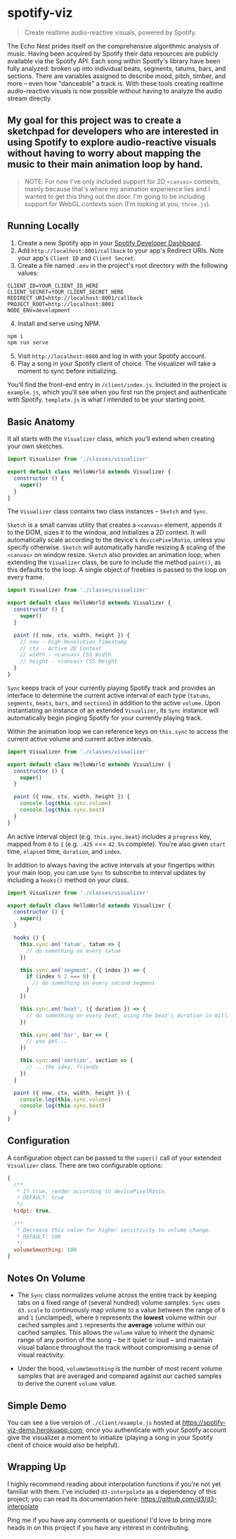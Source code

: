 # spotify-viz
> Create realtime audio-reactive visuals, powered by Spotify.

The Echo Nest prides itself on the comprehensive algorithmic analysis of music. Having been acquired by Spotify their data resources are publicly available via the Spotify API. Each song within Spotify's library have been fully analyzed: broken up into individual beats, segments, tatums, bars, and sections. There are variables assigned to describe mood, pitch, timber, and more – even how "danceable" a track is. With these tools creating realtime audio-reactive visuals is now possible without having to analyze the audio stream directly.

## **My goal for this project was to create a sketchpad for developers who are interested in using Spotify to explore audio-reactive visuals without having to worry about mapping the music to their main animation loop by hand.**

> NOTE:  For now I've only included support for 2D `<canvas>` contexts, mainly because that's where my animation experience lies and I wanted to get this thing out the door. I'm going to be including support for WebGL contexts soon (I'm looking at you, `three.js`). 

## Running Locally
1. Create a new Spotify app in your [Spotify Developer Dashboard](https://developer.spotify.com/dashboard/).
2. Add `http://localhost:8001/callback` to your app's Redirect URIs. Note your app's `Client ID` and `Client Secret`. 
3. Create a file named `.env` in the project's root directory with the following values:

```
CLIENT_ID=YOUR_CLIENT_ID_HERE
CLIENT_SECRET=YOUR_CLIENT_SECRET_HERE
REDIRECT_URI=http://localhost:8001/callback
PROJECT_ROOT=http://localhost:8001
NODE_ENV=development
```
4. Install and serve using NPM.
```bash
npm i
npm run serve
```
5. Visit `http://localhost:8080` and log in with your Spotify account. 
6. Play a song in your Spotify client of choice. The visualizer will take a moment to sync before initializing.

You'll find the front-end entry in `/client/index.js`. Included in the project is `example.js`, which you'll see when you first run the project and authenticate with Spotify. `template.js` is what I intended to be your starting point. 

## Basic Anatomy
It all starts with the `Visualizer` class, which you'll extend when creating your own sketches.

```javascript
import Visualizer from './classes/visualizer'

export default class HelloWorld extends Visualizer {
  constructor () {
    super()
  }
}  
```
The `Visualizer` class contains two class instances – `Sketch` and `Sync`.

`Sketch` is a small canvas utility that creates a `<canvas>` element, appends it to the DOM, sizes it to the window, and initializes a 2D context. It will automatically scale according to the device's `devicePixelRatio`, unless you specify otherwise. `Sketch` will automatically handle resizing & scaling of the `<canvas>` on window resize. `Sketch` also provides an animation loop; when extending the `Visualizer` class, be sure to include the method `paint()`, as this defaults to the loop. A single object of freebies is passed to the loop on every frame.

```javascript
import Visualizer from './classes/visualizer'

export default class HelloWorld extends Visualizer {
  constructor () {
    super()
  }

  paint ({ now, ctx, width, height }) {
    // now - High-Resolution Timestamp
    // ctx - Active 2D Context
    // width - <canvas> CSS Width
    // height - <canvas> CSS Height 
  }
}  
```
`Sync` keeps track of your currently playing Spotify track and provides an interface to determine the current active interval of each type (`tatums`, `segments`, `beats`, `bars`, and `sections`) in addition to the active `volume`. Upon instantiating an instance of an extended `Visualizer`, its `Sync` instance will automatically begin pinging Spotify for your currently playing track.

Within the animation loop we can reference keys on `this.sync` to access the current active volume and current active intervals.

```javascript
import Visualizer from './classes/visualizer'

export default class HelloWorld extends Visualizer {
  constructor () {
    super()
  }

  paint ({ now, ctx, width, height }) {
    console.log(this.sync.volume)
    console.log(this.sync.beat)
  }
}  
```

An active interval object (e.g. `this.sync.beat`) includes a `progress` key, mapped from `0` to `1` (e.g. `.425` === `42.5%` complete). You're also given `start` time, `elapsed` time, `duration`, and `index`. 

In addition to always having the active intervals at your fingertips within your main loop, you can use `Sync` to subscribe to interval updates by including a `hooks()` method on your class.

```javascript
import Visualizer from './classes/visualizer'

export default class HelloWorld extends Visualizer {
  constructor () {
    super()
  }

  hooks () {
    this.sync.on('tatum', tatum => {
      // do something on every tatum
    })

    this.sync.on('segment', ({ index }) => {
      if (index % 2 === 0) {
        // do something on every second segment
      }
    })

    this.sync.on('beat', ({ duration }) => {
      // do something on every beat, using the beat's duration in milliseconds
    })

    this.sync.on('bar', bar => {
      // you get...
    })

    this.sync.on('section', section => {
      // ...the idea, friends
    })
  }

  paint ({ now, ctx, width, height }) {
    console.log(this.sync.volume)
    console.log(this.sync.beat)
  }
}  
```

## Configuration

A configuration object can be passed to the `super()` call of your extended `Visualizer` class. There are two configurable options:
```javascript
{
  /**
   * If true, render according to devicePixelRatio.
   * DEFAULT: true
   */
  hidpi: true,

  /**
   * Decrease this value for higher sensitivity to volume change. 
   * DEFAULT: 100
   */
  volumeSmoothing: 100
}
```

## Notes On Volume

* The `Sync` class normalizes volume across the entire track by keeping tabs on a fixed range of (several hundred) volume samples. `Sync` uses `d3.scale` to continuously map volume to a value between the range of `0` and `1` (unclamped), where `0` represents the **lowest** volume within our cached samples and `1` represents the **average** volume within our cached samples. This allows the `volume` value to inherit the dynamic range of any portion of the song – be it quiet or loud – and maintain visual balance throughout the track without compromising a sense of visual reactivity. 

* Under the hood, `volumeSmoothing` is the number of most recent volume samples that are averaged and compared against our cached samples to derive the current `volume` value.

## Simple Demo
You can see a live version of `./client/example.js` hosted at https://spotify-viz-demo.herokuapp.com; once you authenticate with your Spotify account give the visualizer a moment to initialize (playing a song in your Spotify client of choice would also be helpful).

## Wrapping Up

I highly recommend reading about interpolation functions if you're not yet familiar with them. I've included `d3-interpolate` as a dependency of this project; you can read its documentation here: https://github.com/d3/d3-interpolate

Ping me if you have any comments or questions! I'd love to bring more heads in on this project if you have any interest in contributing. 